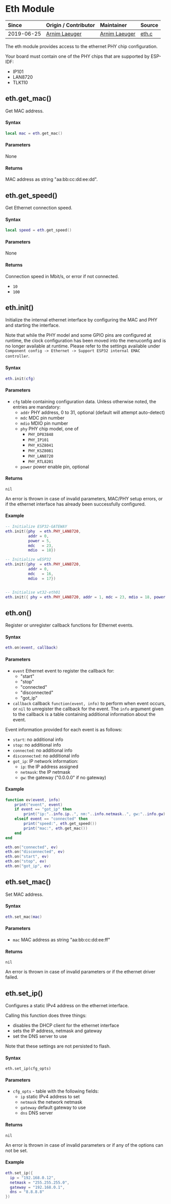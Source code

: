 # Eth Module
| Since  | Origin / Contributor  | Maintainer  | Source  |
| :----- | :-------------------- | :---------- | :------ |
| 2019-06-25 | [Arnim Laeuger](https://github.com/devsaurus) |[Arnim Laeuger](https://github.com/devsaurus) | [eth.c](../../components/modules/eth.c)|

The eth module provides access to the ethernet PHY chip configuration.

Your board must contain one of the PHY chips that are supported by ESP-IDF:

- IP101
- LAN8720
- TLK110

## eth.get_mac()
Get MAC address.

#### Syntax
```lua
local mac = eth.get_mac()
```

#### Parameters
None

#### Returns
MAC address as string "aa:bb:cc:dd:ee:dd".


## eth.get_speed()
Get Ethernet connection speed.

#### Syntax
```lua
local speed = eth.get_speed()
```

#### Parameters
None

#### Returns
Connection speed in Mbit/s, or error if not connected.
- `10`
- `100`


## eth.init()
Initialize the internal ethernet interface by configuring the MAC and PHY
and starting the interface.

Note that while the PHY model and some GPIO pins are configured at runtime,
the clock configuration has been moved into the menuconfig and is no
longer available at runtime. Please refer to the settings available
under `Component config -> Ethernet -> Support ESP32 internal EMAC controller`.


#### Syntax
```lua
eth.init(cfg)
```

#### Parameters
- `cfg` table containing configuration data. Unless otherwise noted,
  the entries are mandatory:
    - `addr` PHY address, 0 to 31, optional (default will attempt auto-detect)
    - `mdc` MDC pin number
    - `mdio` MDIO pin number
    - `phy` PHY chip model, one of
        - `PHY_DP83848`
        - `PHY_IP101`
        - `PHY_KSZ8041`
        - `PHY_KSZ8081`
        - `PHY_LAN8720`
        - `PHY_RTL8201`
    - `power` power enable pin, optional

#### Returns
`nil`

An error is thrown in case of invalid parameters, MAC/PHY setup errors, or if the ethernet interface has already been successfully configured.

#### Example
```lua
-- Initialize ESP32-GATEWAY
eth.init({phy  = eth.PHY_LAN8720,
          addr = 0,
          power = 5,
          mdc   = 23,
          mdio  = 18})

-- Initialize wESP32
eth.init({phy  = eth.PHY_LAN8720,
          addr = 0,
          mdc   = 16,
          mdio  = 17})


-- Initialise wt32-eth01
eth.init({ phy = eth.PHY_LAN8720, addr = 1, mdc = 23, mdio = 18, power = 16 })

```


## eth.on()
Register or unregister callback functions for Ethernet events.

#### Syntax
```lua
eth.on(event, callback)
```

#### Parameters
- `event` Ethernet event to register the callback for:
    - "start"
    - "stop"
    - "connected"
    - "disconnected"
    - "got_ip"
- `callback` callback `function(event, info)` to perform when event occurs, or `nil` to unregister the callback for the event. The `info` argument given to the callback is a table containing additional information about the event.

Event information provided for each event is as follows:

- `start`: no additional info
- `stop`: no additional info
- `connected`: no additional info
- `disconnected`: no additional info
- `got_ip`: IP network information:
    - `ip`: the IP address assigned
    - `netmask`: the IP netmask
    - `gw`: the gateway ("0.0.0.0" if no gateway)

#### Example
```lua
function ev(event, info)
    print("event", event)
    if event == "got_ip" then
        print("ip:"..info.ip..", nm:"..info.netmask..", gw:"..info.gw)
    elseif event == "connected" then
        print("speed:", eth.get_speed())
        print("mac:", eth.get_mac())
    end
end

eth.on("connected", ev)
eth.on("disconnected", ev)
eth.on("start", ev)
eth.on("stop", ev)
eth.on("got_ip", ev)
```


## eth.set_mac()
Set MAC address.

#### Syntax
```lua
eth.set_mac(mac)
```

#### Parameters
- `mac` MAC address as string "aa:bb:cc:dd:ee:ff"

#### Returns
`nil`

An error is thrown in case of invalid parameters or if the ethernet driver failed.

## eth.set_ip()
Configures a static IPv4 address on the ethernet interface.

Calling this function does three things:
  - disables the DHCP client for the ethernet interface
  - sets the IP address, netmask and gateway
  - set the DNS server to use

Note that these settings are not persisted to flash.

#### Syntax
`eth.set_ip(cfg_opts)`

#### Parameters
- `cfg_opts` - table with the following fields:
    - `ip` static IPv4 address to set
    - `netmask` the network netmask
    - `gateway` default gateway to use
    - `dns` DNS server

#### Returns
`nil`

An error is thrown in case of invalid parameters or if any of the options can
not be set.

#### Example

```lua
eth.set_ip({
  ip = "192.168.0.12",
  netmask = "255.255.255.0",
  gateway = "192.168.0.1",
  dns = "8.8.8.8"
})
```
